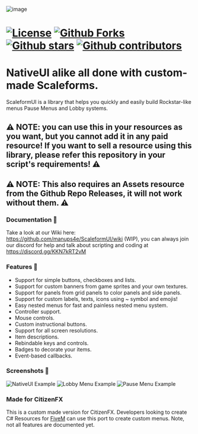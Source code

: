 ![image](https://user-images.githubusercontent.com/4005518/175790543-9ea1fde2-87db-43d2-9ff0-071ce4dc6f49.png)
# [![License](https://i.creativecommons.org/l/by-nc-sa/4.0/88x31.png)](https://creativecommons.org/licenses/by-nc-sa/4.0/) [![Github Forks](https://img.shields.io/github/forks/manups4e/ScaleformUI)](https://github.com/manups4e/ScaleformUI/network/members) [![Github stars](https://img.shields.io/github/stars/manups4e/ScaleformUI)](https://github.com/manups4e/ScaleformUI/stargazers) [![Github contributors](https://img.shields.io/github/contributors/manups4e/ScaleformUI)](https://github.com/manups4e/ScaleformUI/graphs/contributors)

# NativeUI alike all done with custom-made Scaleforms.
ScaleformUI is a library that helps you quickly and easily build Rockstar-like menus Pause Menus and Lobby systems.

## ⚠️ NOTE: you can use this in your resources as you want, but you cannot add it in any paid resource! If you want to sell a resource using this library, please refer this repository in your script's requirements! ⚠️

## ⚠️ NOTE: This also requires an Assets resource from the Github Repo Releases, it will not work without them. ⚠️

### Documentation 📖
Take a look at our Wiki here: https://github.com/manups4e/ScaleformUI/wiki (WIP), you can always join our discord for help and talk about scripting and coding at https://discord.gg/KKN7kRT2vM

### Features 🔧
* Support for simple buttons, checkboxes and lists.
* Support for custom banners from game sprites and your own textures.
* Support for panels from grid panels to color panels and side panels.
* Support for custom labels, texts, icons using ~ symbol and emojis!
* Easy nested menus for fast and painless nested menu system.
* Controller support.
* Mouse controls.
* Custom instructional buttons.
* Support for all screen resolutions.
* Item descriptions.
* Rebindable keys and controls.
* Badges to decorate your items.
* Event-based callbacks.

### Screenshots 📸

![NativeUI Example](https://i.imgur.com/K4FXOvR.png)
![Lobby Menu Example](https://user-images.githubusercontent.com/4005518/175790747-7c80eb14-ca0b-431c-8e75-4aedac345a9f.png)
![Pause Menu Example](https://i.imgur.com/LMAHF4O.png)

### Made for CitizenFX
This is a custom made version for CitizenFX. 
Developers looking to create C# Resources for [FiveM](https://fivem.net/) can use this port to create custom menus.
Note, not all features are documented yet.
